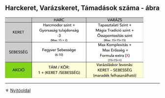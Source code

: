 ## Harckeret, Varázskeret, Támadások száma - ábra

![](images/06_keretek.sebesseg.png)

---

⚜️ [Nyitóoldal](start.md#6-harcrendszer-%EF%B8%8F)
